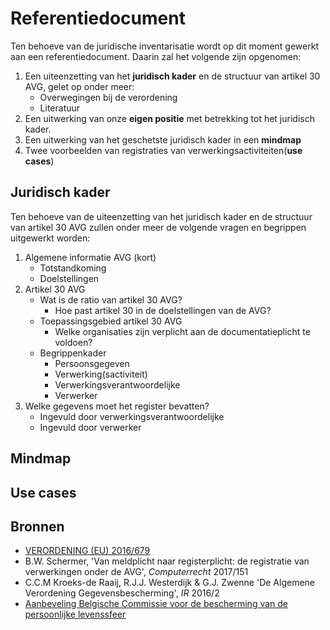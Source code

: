 # Referentiedocument

Ten behoeve van de juridische inventarisatie wordt op dit moment gewerkt aan een referentiedocument. Daarin zal het volgende zijn opgenomen:
1. Een uiteenzetting van het **juridisch kader** en de structuur van artikel 30 AVG, gelet op onder meer:
	- Overwegingen bij de verordening
	- Literatuur
2. Een uitwerking van onze **eigen positie** met betrekking tot het juridisch kader.
3. Een uitwerking van het geschetste juridisch kader in een **mindmap**
4. Twee voorbeelden van registraties van verwerkingsactiviteiten(**use cases**)

## Juridisch kader
Ten behoeve van de uiteenzetting van het juridisch kader en de structuur van artikel 30 AVG zullen onder meer de volgende vragen en begrippen uitgewerkt worden:
1. Algemene informatie AVG (kort)
	- Totstandkoming
	- Doelstellingen
2. Artikel 30 AVG
	- Wat is de ratio van artikel 30 AVG?
		- Hoe past artikel 30 in de doelstellingen van de AVG?
	- Toepassingsgebied artikel 30 AVG
		- Welke organisaties zijn verplicht aan de documentatieplicht te voldoen?
	- Begrippenkader
		- Persoonsgegeven
		- Verwerking(sactiviteit)
		- Verwerkingsverantwoordelijke
		- Verwerker
3. Welke gegevens moet het register bevatten?
	- Ingevuld door verwerkingsverantwoordelijke
	- Ingevuld door verwerker

## Mindmap


## Use cases

## Bronnen
- [VERORDENING (EU) 2016/679](https://autoriteitpersoonsgegevens.nl/sites/default/files/atoms/files/verordening_2016_-_679_definitief.pdf)
- B.W. Schermer, 'Van meldplicht naar registerplicht: de registratie van verwerkingen onder de AVG', *Computerrecht* 2017/151
- C.C.M Kroeks-de Raaij, R.J.J. Westerdijk & G.J. Zwenne 'De Algemene Verordening Gegevensbescherming', *IR* 2016/2
- [Aanbeveling Belgische Commissie voor de bescherming van de persoonlijke levenssfeer](https://www.privacycommission.be/sites/privacycommission/files/documents/aanbeveling_06_2017_0.pdf)